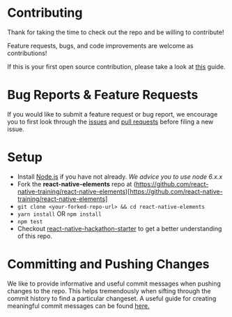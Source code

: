 # Contributing

Thank for taking the time to check out the repo and be willing to contribute!

Feature requests, bugs, and code improvements are welcome as contributions!

If this is your first open source contribution, please take a look at [this](https://egghead.io/courses/how-to-contribute-to-an-open-source-project-on-github) guide.

# Bug Reports & Feature Requests

If you would like to submit a feature request or bug report, we encourage you to first look through the [issues](https://github.com/react-native-training/react-native-elements/issues) and [pull requests](https://github.com/react-native-training/react-native-elements/pulls) before filing a new issue.

# Setup

*  Install [Node.js](https://nodejs.org/) if you have not already.
  *We advice you to use node 6.x.x*
*  Fork the **react-native-elements** repo at (https://github.com/react-native-training/react-native-elements)[https://github.com/react-native-training/react-native-elements]
* `git clone <your-forked-repo-url> && cd react-native-elements`
* `yarn install` OR `npm install`
* `npm test`
* Checkout [react-native-hackathon-starter](https://github.com/react-native-training/react-native-hackathon-starter) to get a better understanding of this repo.

# Committing and Pushing Changes

We like to provide informative and useful commit messages when pushing changes to the repo. This helps tremendously when sifting through the commit history to find a particular changeset. A useful guide for creating meaningful commit messages can be found [here.](https://github.com/conventional-changelog-archived-repos/conventional-changelog-angular/blob/ed32559941719a130bb0327f886d6a32a8cbc2ba/convention.md)
